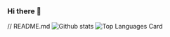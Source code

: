### Hi there 👋

<!--
**pyh1998/pyh1998** is a ✨ _special_ ✨ repository because its `README.md` (this file) appears on your GitHub profile.

Here are some ideas to get you started:

- 🔭 I’m currently working on ...
- 🌱 I’m currently learning ...
- 👯 I’m looking to collaborate on ...
- 🤔 I’m looking for help with ...
- 💬 Ask me about ...
- 📫 How to reach me: ...
- 😄 Pronouns: ...
- ⚡ Fun fact: ...
-->

// README.md 
![Github stats]( https://github-readme-stats.vercel.app/api?username=pyh1998&theme=highcontrast&show_icons=true&count_private=true )
![Top Languages Card](https://github-readme-stats.vercel.app/api/top-langs/?username=shinokada)
